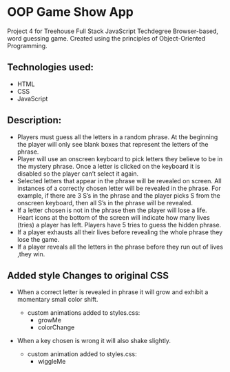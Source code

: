 # OOP Game Show App
Project 4 for Treehouse Full Stack JavaScript Techdegree
Browser-based, word guessing game. Created using the principles of Object-Oriented Programming.

## Technologies used:
- HTML
- CSS
- JavaScript

## Description:
- Players must guess all the letters in a random phrase.  At the beginning the player will only see blank boxes that represent the letters of the phrase.
- Player will use an onscreen keyboard to pick letters they believe to be in the mystery phrase.
Once a letter is clicked on the keyboard it is disabled so the player can’t select it again.
- Selected letters that appear in the phrase will be revealed on screen.  All instances of a correctly chosen letter will be revealed in the phrase.  For example, if there are 3 S’s in the phrase and the player picks S from the onscreen keyboard, then all S’s in the phrase will be revealed.
- If a letter chosen is not in the phrase then the player will lose a life.  Heart icons at the bottom of the screen will indicate how many lives (tries) a player has left.  Players have 5 tries to guess the hidden phrase.
- If a player exhausts all their lives before revealing the whole phrase they lose the game.
- If a player reveals all the letters in the phrase before they run out of lives ,they win.

## Added style Changes to original CSS
- When a correct letter is revealed in phrase it will grow and exhibit a momentary small color shift.
  - custom animations added to styles.css:
    - growMe
    - colorChange

- When a key chosen is wrong it will also shake slightly.
  - custom animation added to styles.css:
    - wiggleMe